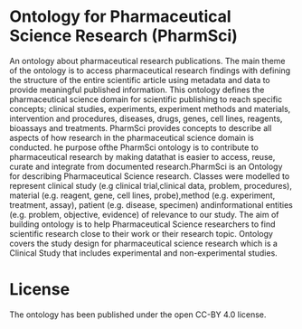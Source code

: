 Ontology for Pharmaceutical Science Research (PharmSci)
===================
An ontology about pharmaceutical research publications. The main theme of the ontology is to access pharmaceutical research findings with defining the structure of the entire scientific article using metadata and data to provide meaningful published information. This ontology defines the pharmaceutical science domain for scientific publishing to reach specific concepts; clinical studies, experiments, experiment methods and materials, intervention and procedures, diseases, drugs, genes, cell lines, reagents, bioassays and treatments.
PharmSci provides concepts to describe all aspects of how research in the pharmaceutical science domain is conducted. he purpose ofthe PharmSci ontology is to contribute to pharmaceutical research by making datathat is easier to access, reuse, curate and integrate from documented research.PharmSci is an Ontology for describing Pharmaceutical Science research. Classes were modelled to represent clinical study (e.g clinical trial,clinical data, problem, procedures), material (e.g. reagent, gene, cell lines, probe),method (e.g. experiment, treatment, assay), patient (e.g. disease, specimen) andinformational entities (e.g. problem, objective, evidence) of relevance to our study. The aim of building ontology is to help Pharmaceutical Science researchers to find scientific research close to their work or their research topic. Ontology covers the study design for pharmaceutical science research which is a Clinical Study that includes experimental and non-experimental studies.

License
==========
The ontology has been published under the open CC-BY 4.0 license.